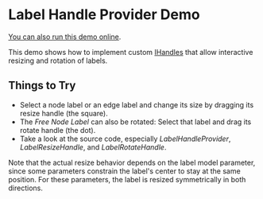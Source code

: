 <!--
 //////////////////////////////////////////////////////////////////////////////
 // @license
 // This demo file is part of yFiles for HTML 2.3.0.3.
 // Use is subject to license terms.
 //
 // Copyright (c) 2000-2020 by yWorks GmbH, Vor dem Kreuzberg 28,
 // 72070 Tuebingen, Germany. All rights reserved.
 //
 //////////////////////////////////////////////////////////////////////////////
-->
# Label Handle Provider Demo

[You can also run this demo online](https://live.yworks.com/demos/input/labelhandleprovider/index.html).

This demo shows how to implement custom [IHandles](https://docs.yworks.com/yfileshtml/#/api/IHandles) that allow interactive resizing and rotation of labels.

## Things to Try

- Select a node label or an edge label and change its size by dragging its resize handle (the square).
- The _Free Node Label_ can also be rotated: Select that label and drag its rotate handle (the dot).
- Take a look at the source code, especially _LabelHandleProvider_, _LabelResizeHandle_, and _LabelRotateHandle_.

Note that the actual resize behavior depends on the label model parameter, since some parameters constrain the label's center to stay at the same position. For these parameters, the label is resized symmetrically in both directions.
